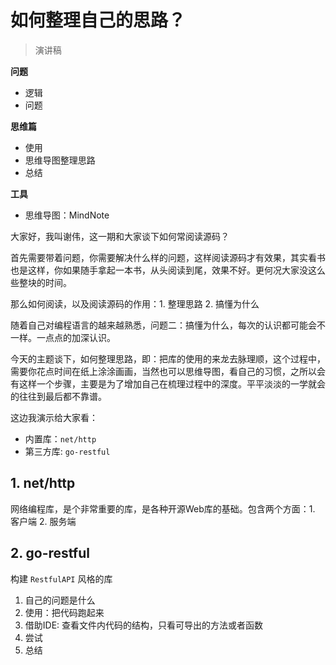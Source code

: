 # 如何整理自己的思路？


> 演讲稿


**问题**

- 逻辑
- 问题

**思维篇**

- 使用
- 思维导图整理思路
- 总结

**工具**

- 思维导图：MindNote


大家好，我叫谢伟，这一期和大家谈下如何常阅读源码？


首先需要带着问题，你需要解决什么样的问题，这样阅读源码才有效果，其实看书也是这样，你如果随手拿起一本书，从头阅读到尾，效果不好。更何况大家没这么些整块的时间。

那么如何阅读，以及阅读源码的作用：1. 整理思路 2. 搞懂为什么

随着自己对编程语言的越来越熟悉，问题二：搞懂为什么，每次的认识都可能会不一样。一点点的加深认识。

今天的主题谈下，如何整理思路，即：把库的使用的来龙去脉理顺，这个过程中，需要你花点时间在纸上涂涂画画，当然也可以思维导图，看自己的习惯，之所以会有这样一个步骤，主要是为了增加自己在梳理过程中的深度。平平淡淡的一学就会的往往到最后都不靠谱。


这边我演示给大家看：

- 内置库：`net/http`
- 第三方库: `go-restful`



## 1. net/http

网络编程库，是个非常重要的库，是各种开源Web库的基础。包含两个方面：1. 客户端 2. 服务端

## 2. go-restful

构建 `RestfulAPI` 风格的库




1. 自己的问题是什么
2. 使用：把代码跑起来
3. 借助IDE: 查看文件内代码的结构，只看可导出的方法或者函数
4. 尝试
5. 总结